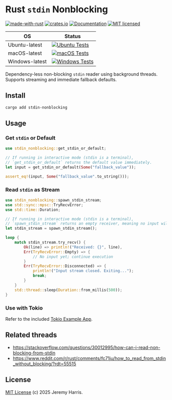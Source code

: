 # Rust `stdin` Nonblocking

[![made-with-rust][rust-logo]][rust-src-page]
[![crates.io][crates-badge]][crates-page]
[![Documentation][docs-badge]][docs-page]
[![MIT licensed][license-badge]][license-page]


| OS            | Status                                                                               |
|---------------|--------------------------------------------------------------------------------------|
| Ubuntu-latest | [![Ubuntu Tests][ubuntu-latest-badge]][ubuntu-latest-workflow]                       |
| macOS-latest  | [![macOS Tests][macos-latest-badge]][macos-latest-workflow]                          |
| Windows-latest| [![Windows Tests][windows-latest-badge]][windows-latest-workflow]                    |

Dependency-less non-blocking `stdin` reader using background threads. Supports streaming and immediate fallback defaults.

## Install

```sh
cargo add stdin-nonblocking
```

## Usage

### Get `stdin` or Default

```rust
use stdin_nonblocking::get_stdin_or_default;

// If running in interactive mode (stdin is a terminal),
// `get_stdin_or_default` returns the default value immediately.
let input = get_stdin_or_default(Some("fallback_value"));

assert_eq!(input, Some("fallback_value".to_string()));
```

### Read `stdin` as Stream

```rust
use stdin_nonblocking::spawn_stdin_stream;
use std::sync::mpsc::TryRecvError;
use std::time::Duration;

// If running in interactive mode (stdin is a terminal),
// `spawn_stdin_stream` returns an empty receiver, meaning no input will be received.
let stdin_stream = spawn_stdin_stream();

loop {
    match stdin_stream.try_recv() {
        Ok(line) => println!("Received: {}", line),
        Err(TryRecvError::Empty) => {
            // No input yet; continue execution
        }
        Err(TryRecvError::Disconnected) => {
            println!("Input stream closed. Exiting...");
            break;
        }
    }
    std::thread::sleep(Duration::from_millis(500));
}
```

### Use with Tokio

Refer to the included [Tokio Example App](./tokio-example-app/).

## Related threads
  - https://stackoverflow.com/questions/30012995/how-can-i-read-non-blocking-from-stdin
  - https://www.reddit.com/r/rust/comments/fc71ju/how_to_read_from_stdin_without_blocking/?rdt=55515


## License

[MIT License](LICENSE) (c) 2025 Jeremy Harris.


[rust-src-page]: https://www.rust-lang.org/
[rust-logo]: https://img.shields.io/badge/Made%20with-Rust-black?&logo=Rust

[crates-page]: https://crates.io/crates/stdin-nonblocking
[crates-badge]: https://img.shields.io/crates/v/stdin-nonblocking.svg

[docs-page]: https://docs.rs/stdin-nonblocking
[docs-badge]: https://docs.rs/stdin-nonblocking/badge.svg

[license-page]: ./LICENSE
[license-badge]: https://img.shields.io/badge/license-MIT-blue.svg

[ubuntu-latest-badge]: https://github.com/jzombie/rust-stdin-nonblocking/actions/workflows/rust-tests.yml/badge.svg?branch=main&job=Run%20Rust%20Tests%20(OS%20=%20ubuntu-latest)
[ubuntu-latest-workflow]: https://github.com/jzombie/rust-stdin-nonblocking/actions/workflows/rust-tests.yml?query=branch%3Amain

[macos-latest-badge]: https://github.com/jzombie/rust-stdin-nonblocking/actions/workflows/rust-tests.yml/badge.svg?branch=main&job=Run%20Rust%20Tests%20(OS%20=%20macos-latest)
[macos-latest-workflow]: https://github.com/jzombie/rust-stdin-nonblocking/actions/workflows/rust-tests.yml?query=branch%3Amain

[windows-latest-badge]: https://github.com/jzombie/rust-stdin-nonblocking/actions/workflows/rust-tests.yml/badge.svg?branch=main&job=Run%20Rust%20Tests%20(OS%20=%20windows-latest)
[windows-latest-workflow]: https://github.com/jzombie/rust-stdin-nonblocking/actions/workflows/rust-tests.yml?query=branch%3Amain